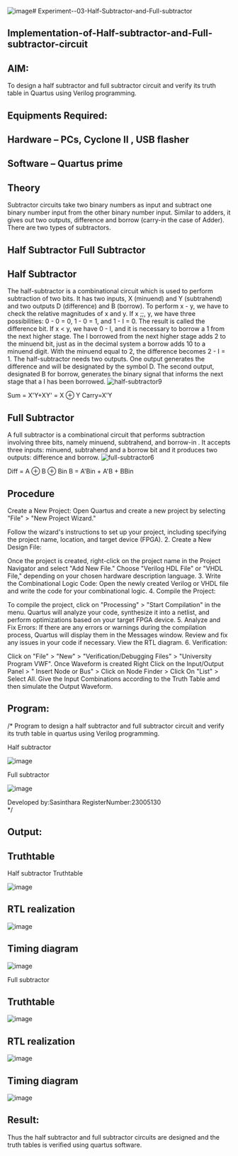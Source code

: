 ![image](https://github.com/sasi1324/Experiment--03-Half-Subtractor-and-Full-subtractor/assets/150313315/a753a500-7013-49b6-9780-4866a64e5b60)# Experiment--03-Half-Subtractor-and-Full-subtractor
## Implementation-of-Half-subtractor-and-Full-subtractor-circuit
## AIM:
To design a half subtractor and full subtractor circuit and verify its truth table in Quartus using Verilog programming.

## Equipments Required:
## Hardware – PCs, Cyclone II , USB flasher
## Software – Quartus prime
## Theory
Subtractor circuits take two binary numbers as input and subtract one binary number input from the other binary number input. Similar to adders, it gives out two outputs, difference and borrow (carry-in the case of Adder). There are two types of subtractors.

## Half Subtractor Full Subtractor
## Half Subtractor
The half-subtractor is a combinational circuit which is used to perform subtraction of two bits. It has two inputs, X (minuend) and Y (subtrahend) and two outputs D (difference) and B (borrow). To perform x - y, we have to check the relative magnitudes of x and y. If x ;;, y, we have three possibilities: 0 - 0 = 0, 1 - 0 = 1, and 1 - I = 0. The result is called the difference bit. If x < y, we have 0 - I, and it is necessary to borrow a 1 from the next higher stage. The I borrowed from the next higher stage adds 2 to the minuend bit, just as in the decimal system a borrow adds 10 to a minuend digit. With the minuend equal to 2, the difference becomes 2 - I = 1. The half-subtractor needs two outputs. One output generates the difference and will be designated by the symbol D. The second output, designated B for borrow, generates the binary signal that informs the next stage that a I has been borrowed.
![half-subtractor9](https://user-images.githubusercontent.com/36288975/166112538-58c3bc7c-ee5d-4e6a-ac8d-8e8328efe27a.png)


Sum = X'Y+XY' = X ⊕ Y
Carry=X'Y

## Full Subtractor
A full subtractor is a combinational circuit that performs subtraction involving three bits, namely minuend, subtrahend, and borrow-in . It accepts three inputs: minuend, subtrahend and a borrow bit and it produces two outputs: difference and borrow. 
![full-subtractor6](https://user-images.githubusercontent.com/36288975/166112541-24c68359-3de8-4674-ae22-8272ffc385ed.png)


Diff = A ⊕ B ⊕ Bin B = A'Bin + A'B + BBin

## Procedure

Create a New Project:
Open Quartus and create a new project by selecting "File" > "New Project Wizard."

Follow the wizard's instructions to set up your project, including specifying the project name, location, and target device (FPGA). 2. Create a New Design File:

Once the project is created, right-click on the project name in the Project Navigator and select "Add New File." Choose "Verilog HDL File" or "VHDL File," depending on your chosen hardware description language. 3. Write the Combinational Logic Code: Open the newly created Verilog or VHDL file and write the code for your combinational logic. 4. Compile the Project:

To compile the project, click on "Processing" > "Start Compilation" in the menu. Quartus will analyze your code, synthesize it into a netlist, and perform optimizations based on your target FPGA device. 5. Analyze and Fix Errors: If there are any errors or warnings during the compilation process, Quartus will display them in the Messages window. Review and fix any issues in your code if necessary. View the RTL diagram. 6. Verification:

Click on "File" > "New" > "Verification/Debugging Files" > "University Program VWF". Once Waveform is created Right Click on the Input/Output Panel > " Insert Node or Bus" > Click on Node Finder > Click On "List" > Select All. Give the Input Combinations according to the Truth Table amd then simulate the Output Waveform.


## Program:
/*
Program to design a half subtractor and full subtractor circuit and verify its truth table in quartus using Verilog programming.



Half subtractor





![image](https://github.com/sasi1324/Experiment--03-Half-Subtractor-and-Full-subtractor/assets/150313315/83986499-3cff-4676-b72d-2e030eb9fa13)





Full subtractor









![image](https://github.com/sasi1324/Experiment--03-Half-Subtractor-and-Full-subtractor/assets/150313315/ca2e6247-e990-43c5-a66a-34296163b195)


Developed by:Sasinthara
RegisterNumber:23005130  
*/

## Output:

## Truthtable



Half subtractor
  Truthtable





![image](https://github.com/sasi1324/Experiment--03-Half-Subtractor-and-Full-subtractor/assets/150313315/ba16ced3-03ee-4ac1-bf2f-7d2d413cb149)




##  RTL realization







![image](https://github.com/sasi1324/Experiment--03-Half-Subtractor-and-Full-subtractor/assets/150313315/7b487611-dc1d-4562-91d8-f2971392fdca)






## Timing diagram





![image](https://github.com/sasi1324/Experiment--03-Half-Subtractor-and-Full-subtractor/assets/150313315/5b4b9ecd-8405-4e03-9529-e9fd14bda7ca)









Full subtractor


## Truthtable







![image](https://github.com/sasi1324/Experiment--03-Half-Subtractor-and-Full-subtractor/assets/150313315/7e61b017-fa73-48ad-99cb-8c1f1f4bb419)










##  RTL realization









![image](https://github.com/sasi1324/Experiment--03-Half-Subtractor-and-Full-subtractor/assets/150313315/883cd645-4588-4249-9d77-0400d0408225)









## Timing diagram





![image](https://github.com/sasi1324/Experiment--03-Half-Subtractor-and-Full-subtractor/assets/150313315/674125e8-cd49-4203-bf8c-9a20021cddae)







## Result:
Thus the half subtractor and full subtractor circuits are designed and the truth tables is verified using quartus software.
